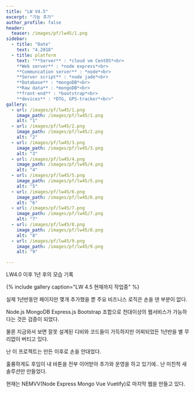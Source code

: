 ```yaml
---
title: "LW V4.5"
excerpt: "기능 추가"
author_profile: false
header:
  teaser: /images/pf/lw45/1.png
sidebar:
  - title: "Date"
    text: "4.2018"
  - title: platform
    text: "**Server** : *cloud vm CentOS*<br>
    **Web server** : *node express*<br>
    **Communcation server** : *node*<br>
    **Server script** : *node jade*<br>
    **Database** : *mongoDB*<br>
    **Raw data** : *mongoDB*<br>
    **front-end** : *bootstrap*<br>
    **devices** : *DTG, GPS-tracker*<br>"
gallery:
  - url: /images/pf/lw45/1.png
    image_path: /images/pf/lw45/1.png
    alt: "1"
  - url: /images/pf/lw45/2.png
    image_path: /images/pf/lw45/2.png
    alt: "2"
  - url: /images/pf/lw45/3.png
    image_path: /images/pf/lw45/3.png
    alt: "3"
  - url: /images/pf/lw45/4.png
    image_path: /images/pf/lw45/4.png
    alt: "4"
  - url: /images/pf/lw45/5.png
    image_path: /images/pf/lw45/5.png
    alt: "5"
  - url: /images/pf/lw45/6.png
    image_path: /images/pf/lw45/6.png
    alt: "6"
  - url: /images/pf/lw45/7.png
    image_path: /images/pf/lw45/7.png
    alt: "7"
  - url: /images/pf/lw45/8.png
    image_path: /images/pf/lw45/8.png
    alt: "8"
  - url: /images/pf/lw45/9.png
    image_path: /images/pf/lw45/9.png
    alt: "9"

---
```


LW4.0 이후 1년 후의 모습 기록

{% include gallery caption="LW 4.5 현재까지 작업중" %}

실제 1년반동안 페이지만 몇개 추가했을 뿐 주요 비즈니스 로직은 손을 댄 부분이 없다.

Node.js MongoDB Express.js Bootstrap 조합으로 천대이상의 웹서비스가 가능하다는 것은 검증이 되었다.

물론 지금와서 보면 잘못 설계된 디비와 코드들이 가득하지만 어찌되었든 1년반을 별 무리없이 버티고 있다.

난 이 프로젝트는 만든 이후로 손을 안대었다.

훌륭하게도 후임이 내 바톤을 전부 이어받아 추가와 운영을 하고 있기에.. 난 미친척 새 솔루션만 만들었다.

현재는 NEMVV(Node Express Mongo Vue Vuetify)로 마지막 웹을 만들고 있다.
